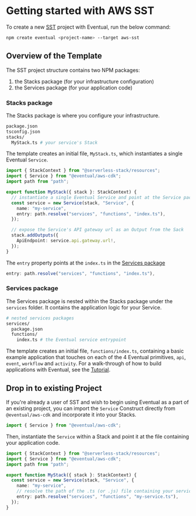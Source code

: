 # Getting started with AWS SST

To create a new [SST](https://sst.dev) project with Eventual, run the below command:

```sh
npm create eventual <project-name> --target aws-sst
```

## Overview of the Template

The SST project structure contains two NPM packages:

1. the Stacks package (for your infrastructure configuration)
2. the Services package (for your application code)

### Stacks package

The Stacks package is where you configure your infrastructure.

```sh
package.json
tsconfig.json
stacks/
  MyStack.ts # your service's Stack
```

The template creates an initial file, `MyStack.ts`, which instantiates a single Eventual `Service`.

```ts
import { StackContext } from "@serverless-stack/resources";
import { Service } from "@eventual/aws-cdk";
import path from "path";

export function MyStack({ stack }: StackContext) {
  // instantiate a single Eventual Service and point at the Service package entrypoint
  const service = new Service(stack, "Service", {
    name: "my-service",
    entry: path.resolve("services", "functions", "index.ts"),
  });

  // expose the Service's API gateway url as an Output from the Sack
  stack.addOutputs({
    ApiEndpoint: service.api.gateway.url!,
  });
}
```

The `entry` property points at the `index.ts` in the [Services package](#services-package)

```ts
entry: path.resolve("services", "functions", "index.ts"),
```

### Services package

The Services package is nested within the Stacks package under the `services` folder. It contains the application logic for your Service.

```sh
# nested services packages
services/
  package.json
  functions/
    index.ts # the Eventual service entrypoint
```

The template creates an initial file, `functions/index.ts`, containing a basic example application that touches on each of the 4 Eventual primitives, `api`, `event`, `workflow` and `activity`. For a walk-through of how to build applications with Eventual, see the [Tutorial](../tutorial/0-hello-world.md).

## Drop in to existing Project

If you're already a user of SST and wish to begin using Eventual as a part of an existing project, you can import the `Service` Construct directly from `@eventual/aws-cdk` and incorporate it into your Stacks.

```ts
import { Service } from "@eventual/aws-cdk";
```

Then, instantiate the `Service` within a Stack and point it at the file containing your application code.

```ts
import { StackContext } from "@serverless-stack/resources";
import { Service } from "@eventual/aws-cdk";
import path from "path";

export function MyStack({ stack }: StackContext) {
  const service = new Service(stack, "Service", {
    name: "my-service",
    // resolve the path of the .ts (or .js) file containing your service code
    entry: path.resolve("services", "functions", "my-service.ts"),
  });
}
```
